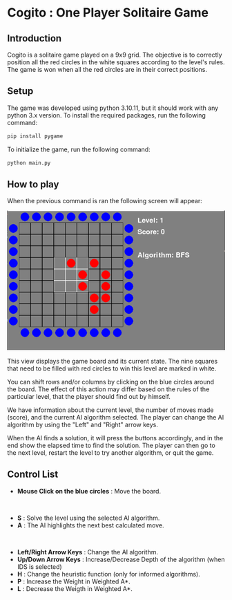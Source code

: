 # Cogito : One Player Solitaire Game

## Introduction
Cogito is a solitaire game played on a 9x9 grid. The objective is to correctly position all the red circles in the white squares according to the level's rules. The game is won when all the red circles are in their correct positions.

## Setup
The game was developed using python 3.10.11, but it should work with any python 3.x version. To install the required packages, run the following command:

```bash
pip install pygame
```

To initialize the game, run the following command:

```bash
python main.py
```

## How to play
When the previous command is ran the following screen will appear:

![Initial Game Screen](imgs/initial_game_screen.png)

This view displays the game board and its current state. The nine squares that need to be filled with red circles to win this level are marked in white.

You can shift rows and/or columns by clicking on the blue circles around the board. The effect of this action may differ based on the rules of the particular level, that the player should find out by himself. 

We have information about the current level, the number of moves made (score), and the current AI algorithm selected. The player can change the AI algorithm by using the "Left" and "Right" arrow keys.

When the AI finds a solution, it will press the buttons accordingly, and in the end show the elapsed time to find the solution. The player can then go to the next level, restart the level to try another algorithm, or quit the game. 

## Control List
- **Mouse Click on the blue circles** : Move the board.
<br>

- **S** : Solve the level using the selected AI algorithm.
- **A** : The AI highlights the next best calculated move. 
<br>

- **Left/Right Arrow Keys** : Change the AI algorithm.
- **Up/Down Arrow Keys** : Increase/Decrease Depth of the algorithm (when IDS is selected)
- **H** : Change the heuristic function (only for informed algorithms).
- **P** : Increase the Weight in Weighted A*.
- **L** : Decrease the Weigth in Weighted A*.



